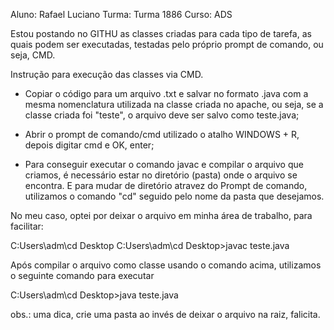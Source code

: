 Aluno: Rafael Luciano
Turma: Turma 1886
Curso: ADS

Estou postando no GITHU as classes criadas para cada tipo de tarefa, as quais podem ser executadas, testadas pelo próprio prompt de comando, ou seja, CMD.

Instrução para execução das classes via CMD.

- Copiar o código para um arquivo .txt e salvar no formato .java com a mesma nomenclatura utilizada na classe criada no apache, ou seja, se a classe criada foi "teste", o arquivo deve ser salvo como teste.java;

- Abrir o prompt de comando/cmd utilizado o atalho WINDOWS + R, depois digitar cmd e OK, enter;

- Para conseguir executar o comando javac e compilar o arquivo que criamos, é necessário estar no diretório (pasta) onde o arquivo se encontra. E para mudar de diretório atravez do Prompt de comando, utilizamos o comando "cd" seguido pelo nome da pasta que desejamos.

No meu caso, optei por deixar o arquivo em minha área de trabalho, para facilitar:

C:Users\adm\cd Desktop
C:Users\adm\cd Desktop>javac teste.java

Após compilar o arquivo como classe usando o comando acima, utilizamos o seguinte comando para executar

C:Users\adm\cd Desktop>java teste.java

obs.: uma dica, crie uma pasta ao invés de deixar o arquivo na raiz, falicita.